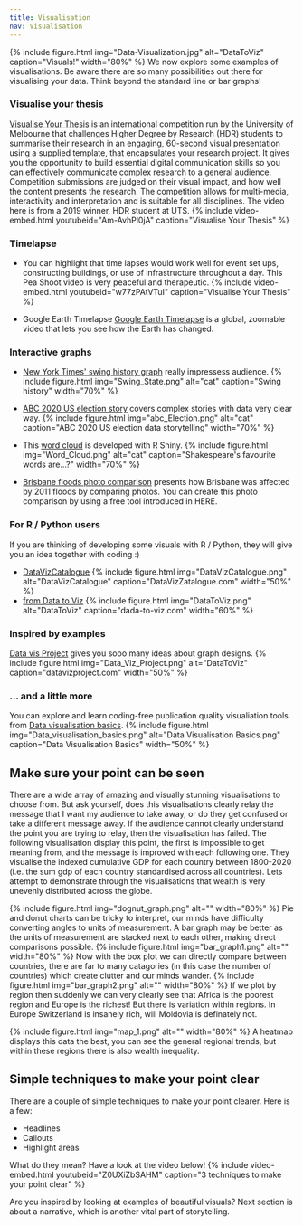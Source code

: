 ```yaml
---
title: Visualisation
nav: Visualisation
---
```

{% include figure.html img="Data-Visualization.jpg" alt="DataToViz" caption="Visuals!" width="80%" %}
We now explore some examples of visualisations. Be aware there are so many possibilities out there for visualising your data. Think beyond the standard line or bar graphs!

### Visualise your thesis
[Visualise Your Thesis](https://library.unimelb.edu.au/research/visualise-your-thesis#resources) is an international competition run by the University of Melbourne that challenges Higher Degree by Research (HDR) students to summarise their research in an engaging, 60-second visual presentation using a supplied template, that encapsulates your research project. It gives you the opportunity to build essential digital communication skills so you can effectively communicate complex research to a general audience. Competition submissions are judged on their visual impact, and how well the content presents the research. The competition allows for multi-media, interactivity and interpretation and is suitable for all disciplines. The video here is from a 2019 winner, HDR student at UTS.
{% include video-embed.html youtubeid="Am-AvhPl0jA" caption="Visualise Your Thesis" %}

### Timelapse
- You can highlight that time lapses would work well for event set ups, constructing buildings, or use of infrastructure throughout a day. This Pea Shoot video is very peaceful and therapeutic. 
{% include video-embed.html youtubeid="w77zPAtVTuI" caption="Visualise Your Thesis" %}

- Google Earth Timelapse
[Google Earth Timelapse](https://earthengine.google.com/timelapse/) is a global, zoomable video that lets you see how the Earth has changed.

### Interactive graphs
- [New York Times' swing history graph](http://www.nytimes.com/interactive/2012/10/15/us/politics/swing-history.html) really impressess audience.
{% include figure.html img="Swing_State.png" alt="cat" caption="Swing history" width="70%" %}

- [ABC 2020 US election story](https://www.abc.net.au/news/2020-11-02/us-election-trump-biden-states-polling/12822296) covers complex stories with data very clear way.
{% include figure.html img="abc_Election.png" alt="cat" caption="ABC 2020 US election data storytelling" width="70%" %} 

- This [word cloud](https://shiny.rstudio.com/gallery/word-cloud.html) is developed with R Shiny.
{% include figure.html img="Word_Cloud.png" alt="cat" caption="Shakespeare's favourite words are...?" width="70%" %}

- [Brisbane floods photo comparison](http://www.abc.net.au/news/specials/qld-floods/) presents how Brisbane was affected by 2011 floods by comparing photos. You can create this photo comparison by using a free tool introduced in HERE. 
  
### For R / Python users
If you are thinking of developing some visuals with R / Python, they will give you an idea together with coding :)
- [DataVizCatalogue](https://datavizcatalogue.com/)
{% include figure.html img="DataVizCatalogue.png" alt="DataVizCatalogue" caption="DataVizZatalogue.com" width="50%" %}
- [from Data to Viz](https://www.data-to-viz.com/)
{% include figure.html img="DataToViz.png" alt="DataToViz" caption="dada-to-viz.com" width="60%" %}

### Inspired by examples
[Data vis Project](https://datavizproject.com/) gives you sooo many ideas about graph designs.
{% include figure.html img="Data_Viz_Project.png" alt="DataToViz" caption="datavizproject.com" width="50%" %} 

### ... and a little more
You can explore and learn coding-free publication quality visualiation tools from [Data visualisation basics](https://griffithunilibrary.github.io/data-vis-basics/).
{% include figure.html img="Data_visualisation_basics.png" alt="Data Visualisation Basics.png" caption="Data Visualisation Basics" width="50%" %} 
  
## Make sure your point can be seen
There are a wide array of amazing and visually stunning visualisations to choose from. But ask yourself, does this visualisations clearly relay the message that I want my audience to take away, or do they get confused or take a different message away.
If the audience cannot clearly understand the point you are trying to relay, then the visualisation has failed. 
The following visualisation display this point, the first is impossible to get meaning from, and the message is improved with each following one. They visualise the indexed cumulative GDP for each country between 1800-2020 (i.e. the sum gdp of each country standardised across all countries). Lets attempt to demonstrate through the visualisations that wealth is very unevenly distributed across the globe.

{% include figure.html img="dognut_graph.png" alt="" width="80%" %}
Pie and donut charts can be tricky to interpret, our minds have difficulty converting angles to units of measurement. A bar graph may be better as the units of measurement are stacked next to each other, making direct comparisons possible. 
{% include figure.html img="bar_graph1.png" alt="" width="80%" %}
Now with the box plot we can directly compare between countries, there are far to many catagories (in this case the number of countries) which create clutter and our minds wander.
{% include figure.html img="bar_graph2.png" alt="" width="80%" %}
If we plot by region then suddenly we can very clearly see that Africa is the poorest region and Europe is the richest! But there is variation within regions. In Europe Switzerland is insanely rich, will Moldovia is definately not.

{% include figure.html img="map_1.png" alt="" width="80%" %}
A heatmap displays this data the best, you can see the general regional trends, but within these regions there is also wealth inequality.

## Simple techniques to make your point clear
There are a couple of simple techniques to make your point clearer. Here is a few:
- Headlines
- Callouts
- Highlight areas

What do they mean? Have a look at the video below!
{% include video-embed.html youtubeid="Z0UXiZbSAHM" caption="3 techniques to make your point clear" %}


Are you inspired by looking at examples of beautiful visuals?
Next section is about a narrative, which is another vital part of storytelling.




